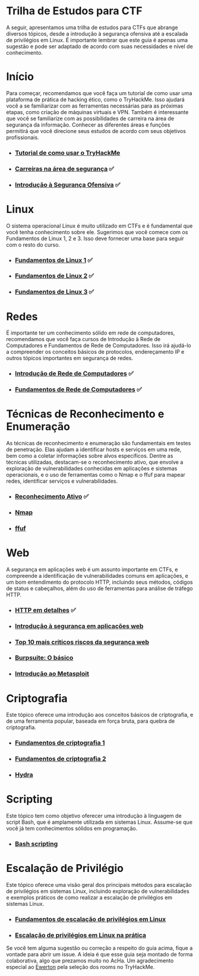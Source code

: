 # Trilha de Estudos para CTF
A seguir, apresentamos uma trilha de estudos para CTFs que abrange diversos tópicos, desde a introdução à segurança ofensiva até a escalada de privilégios em Linux. É importante lembrar que este guia é apenas uma sugestão e pode ser adaptado de acordo com suas necessidades e nível de conhecimento.

# Início
Para começar, recomendamos que você faça um tutorial de como usar uma plataforma de prática de hacking ético, como o TryHackMe. Isso ajudará você a se familiarizar com as ferramentas necessárias para as próximas etapas, como criação de máquinas virtuais e VPN. Também é interessante que você se familiarize com as possibilidades de carreira na área de segurança da informação. Conhecer as diferentes áreas e funções permitirá que você direcione seus estudos de acordo com seus objetivos profissionais. 

- ### [Tutorial de como usar o TryHackMe](https://tryhackme.com/room/tutorial)
- ### [Carreiras na área de segurança](https://tryhackme.com/room/startingoutincybersec) ✅
- ### [Introdução à Segurança Ofensiva](https://tryhackme.com/room/introtooffensivesecurity) ✅

# Linux
O sistema operacional Linux é muito utilizado em CTFs e é fundamental que você tenha conhecimento sobre ele. Sugerimos que você comece com os Fundamentos de Linux 1, 2 e 3. Isso deve fornecer uma base para seguir com o resto do curso.

- ### [Fundamentos de Linux 1](https://tryhackme.com/room/linuxfundamentalspart1) ✅
- ### [Fundamentos de Linux 2](https://tryhackme.com/room/linuxfundamentalspart2) ✅
- ### [Fundamentos de Linux 3](https://tryhackme.com/room/linuxfundamentalspart3) ✅

# Redes
É importante ter um conhecimento sólido em rede de computadores, recomendamos que você faça cursos de Introdução à Rede de Computadores e Fundamentos de Rede de Computadores. Isso irá ajudá-lo a compreender os conceitos básicos de protocolos, endereçamento IP e outros tópicos importantes em segurança de redes.

- ### [Introdução de Rede de Computadores](https://tryhackme.com/room/whatisnetworking) ✅
- ### [Fundamentos de Rede de Computadores](https://tryhackme.com/room/introtonetworking) ✅

# Técnicas de Reconhecimento e Enumeração
As técnicas de reconhecimento e enumeração são fundamentais em testes de penetração. Elas ajudam a identificar hosts e serviços em uma rede, bem como a coletar informações sobre alvos específicos. Dentre as técnicas utilizadas, destacam-se o reconhecimento ativo, que envolve a exploração de vulnerabilidades conhecidas em aplicações e sistemas operacionais, e o uso de ferramentas como o Nmap e o ffuf para mapear redes, identificar serviços e vulnerabilidades.

- ### [Reconhecimento Ativo](https://tryhackme.com/room/activerecon) ✅
- ### [Nmap](https://tryhackme.com/room/furthernmap) 
- ### [ffuf](https://tryhackme.com/room/ffuf)

# Web
A segurança em aplicações web é um assunto importante em CTFs, e compreende a identificação de vulnerabilidades comuns em aplicações, e um bom entendimento do protocolo HTTP, incluindo seus métodos, códigos de status e cabeçalhos, além do uso de ferramentas para análise de tráfego HTTP.

- ### [HTTP em detalhes](https://tryhackme.com/room/httpindetail) ✅
- ### [Introdução à segurança em aplicações web](https://tryhackme.com/room/introwebapplicationsecurity)
- ### [Top 10 mais críticos riscos da segurança web](https://tryhackme.com/room/owasptop10)
- ### [Burpsuite: O básico](https://tryhackme.com/room/burpsuitebasics)
- ### [Introdução ao Metasploit](https://tryhackme.com/room/metasploitintro)

# Criptografia
Este tópico oferece uma introdução aos conceitos básicos de criptografia, e de uma ferramenta popular, baseada em força bruta, para quebra de criptografia.

- ### [Fundamentos de criptografia 1](https://tryhackme.com/room/cryptographyintro)
- ### [Fundamentos de criptografia 2](https://tryhackme.com/room/encryptioncrypto101)
- ### [Hydra](https://tryhackme.com/jr/hydra)

# Scripting
Este tópico tem como objetivo oferecer uma introdução à linguagem de script Bash, que é amplamente utilizada em sistemas Linux. Assume-se que você já tem conhecimentos sólidos em programação.

- ### [Bash scripting](https://tryhackme.com/room/bashscripting)

# Escalação de Privilégio 
Este tópico oferece uma visão geral dos principais métodos para escalação de privilégios em sistemas Linux, incluindo exploração de vulnerabilidades e exemplos práticos de como realizar a escalação de privilégios em sistemas Linux.

- ### [Fundamentos de escalação de privilégios em Linux](https://tryhackme.com/room/linprivesc)
- ### [Escalação de privilégios em Linux na prática](https://tryhackme.com/room/linuxprivesc)

Se você tem alguma sugestão ou correção a respeito do guia acima, fique a vontade para abrir um issue. A ideia é que esse guia seja montado de forma colaborativa, algo que prezamos muito no AcHa. Um agradecimento especial ao [Ewerton](https://github.com/ewertonfelipee/) pela seleção dos rooms no TryHackMe.
